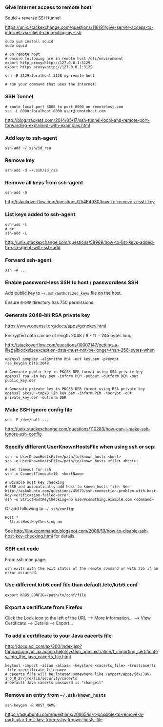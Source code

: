 ### Give Internet access to remote host

Squid + reverse SSH tunnel

https://unix.stackexchange.com/questions/116191/give-server-access-to-internet-via-client-connecting-by-ssh

```
sudo yum install squid
sudo squid

# on remote host
# ensure following are in remote host /etc/environment
export http_proxy=http://127.0.0.1:3129
export https_proxy=http://127.0.0.1:3129

ssh -R 3129:localhost:3128 my-remote-host

# run your command that uses the Internet!
```


### SSH Tunnel

```
# route local port 8000 to port 8000 on remotehost.com
ssh -L 8000:localhost:8000 user@remotehost.com
```

http://blog.trackets.com/2014/05/17/ssh-tunnel-local-and-remote-port-forwarding-explained-with-examples.html


### Add key to ssh-agent

```
ssh-add ~/.ssh/id_rsa
```


### Remove key

```
ssh-add -d ~/.ssh/id_rsa
```



### Remove all keys from ssh-agent

```
ssh-add -D
```

http://stackoverflow.com/questions/25464930/how-to-remove-a-ssh-key


### List keys added to ssh-agent
```
ssh-add -l
# or
ssh-add -L
```
http://unix.stackexchange.com/questions/58969/how-to-list-keys-added-to-ssh-agent-with-ssh-add


### Forward ssh-agent
```
ssh -A ...
```


### Enable password-less SSH to host / passwordless SSH

Add public key to `~/.ssh/authorized_keys` file on the host.

Ensure `$HOME` directory has 750 permissions.


### Generate 2048-bit RSA private key

https://www.openssl.org/docs/apps/genpkey.html

Encrypted data can be of length 2048 / 8 - 11 = 245 bytes long

http://stackoverflow.com/questions/10007147/getting-a-illegalblocksizeexception-data-must-not-be-longer-than-256-bytes-when

```
openssl genpkey -algorithm RSA -out key.pem -pkeyopt rsa_keygen_bits:2048

# Generate public key in PKCS8 DER format using RSA private key
openssl rsa -in key.pem -inform PEM -pubout -outform DER -out public_key.der

# Generate private key in PKCS8 DER format using RSA private key
openssl pkcs8 -topk8 -in key.pem -inform PEM -nocrypt -out private_key.der -outform DER
```


### Make SSH ignore config file

```
ssh -F /dev/null ...
```

http://unix.stackexchange.com/questions/110283/how-can-i-make-ssh-ignore-ssh-config


### Specify different UserKnownHostsFile when using ssh or scp:

```
ssh -o UserKnownHostsFile=/path/to/known_hosts <host>
scp -o UserKnownHostsFile=/path/to/known_hosts <file> <host>:

# Set timeout for ssh
ssh -o ConnectTimeout=10  <hostName>

# Disable host key checking
# SSH and automatically add host to known_hosts file. See http://askubuntu.com/questions/45679/ssh-connection-problem-with-host-key-verification-failed-error.
ssh -o StrictHostKeyChecking=no user@something.example.com <command>
```

Or add following to `~/.ssh/config`:

```
Host *
  StrictHostKeyChecking no
```

See http://linuxcommando.blogspot.com/2008/10/how-to-disable-ssh-host-key-checking.html for details.


### SSH exit code

From ssh man page:

```
ssh exits with the exit status of the remote command or with 255 if an error occurred.
```


### Use different krb5.conf file than default /etc/krb5.conf

```
export KRB5_CONFIG=/path/to/conf/file
```


### Export a certificate from Firefox

Click the Lock icon to the left of the URL --> More Information... --> View Certificate --> Details --> Export...


### To add a certificate to your Java cacerts file

http://docs.acl.com/ax/300/index.jsp?topic=/com.acl.ax.admin.help/system_administration/t_importing_certificates_into_the_java_cacerts_file.html

```
keytool -import -alias <alias> -keystore <cacerts_file> -trustcacerts -file <certificate_filename>
# cacerts_file will be located somewhere like /export/apps/jdk/JDK-1_6_0_27/jre/lib/security/cacerts
# Default Java cacerts password is "changeit"
```


### Remove an entry from `~/.ssh/known_hosts`

```
ssh-keygen -R HOST_NAME
```

https://askubuntu.com/questions/20865/is-it-possible-to-remove-a-particular-host-key-from-sshs-known-hosts-file